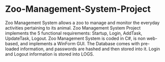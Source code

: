 # Zoo-Management-System-Project
Zoo Management System allows a zoo to manage and monitor the everyday activities pertaining to its animal. 
Zoo Management System Project implements the 5 functional requirements: Startup, Login, AddTask, UpdateTask, Logout. 
Zoo Management System is coded in C#, is non web-based, and implements a WinForm GUI.
The Database comes with pre-loaded information, and passwords are hashed and then stored into it.
Login and Logout information is stored into LOGS. 
